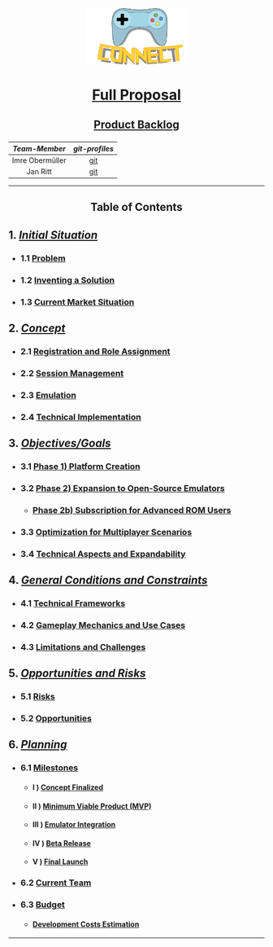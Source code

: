 <!-- Syp Project --->

<div align="center">

  <img src="img/connect-vector.svg" alt="connect-logo" width=40%>

</div>


# <p align="center"> [Full Proposal](proposal.md)</p>

## <p align="center"> [Product Backlog](https://github.com/IxI-Enki/project-connect/blob/master/.development/jan/stories.md)</p>

<div align="center">

  |    *Team-Member*    |   *git-profiles*                       |
  |:-------------------:|:--------------------------------------:|
  |   Imre Obermüller   |   [git](https://github.com/Imre7777)   |
  |   Jan Ritt          |   [git](https://github.com/IxI-Enki)   |

</div>

  ---

## <p align="center"> Table of Contents </p>

## 1. [*Initial Situation*](https://github.com/IxI-Enki/project-connect/blob/proposal-final/proposal.md#-1-initial-situation--)
  - ### 1.1 [Problem](https://github.com/IxI-Enki/project-connect/blob/proposal-final/proposal.md#security-risks)
  - ### 1.2 [Inventing a Solution](https://github.com/IxI-Enki/project-connect/blob/proposal-final/proposal.md#inventing-a-solution)
  - ### 1.3 [Current Market Situation](https://github.com/IxI-Enki/project-connect/blob/proposal-final/proposal.md#current-market-situation)

## 2. [*Concept*](https://github.com/IxI-Enki/project-connect/blob/proposal-final/proposal.md#-2-concept-)
  - ### 2.1 [Registration and Role Assignment](https://github.com/IxI-Enki/project-connect/blob/proposal-final/proposal.md#registration-and-role-assignment)
  - ### 2.2 [Session Management](https://github.com/IxI-Enki/project-connect/blob/proposal-final/proposal.md#registration-and-role-assignment)
  - ### 2.3 [Emulation](https://github.com/IxI-Enki/project-connect/blob/proposal-final/proposal.md#emulation)
  - ### 2.4 [Technical Implementation](https://github.com/IxI-Enki/project-connect/blob/proposal-final/proposal.md#emulation)

## 3. [*Objectives/Goals*](https://github.com/IxI-Enki/project-connect/blob/proposal-final/proposal.md#-3-objectivesgoals--)
  - ### 3.1 [Phase 1) Platform Creation](https://github.com/IxI-Enki/project-connect/blob/proposal-final/proposal.md#phase-1-platform-creation)
  - ### 3.2 [Phase 2) Expansion to Open-Source Emulators](https://github.com/IxI-Enki/project-connect/blob/proposal-final/proposal.md#phase-1-platform-creation)
    - ### [Phase 2b) Subscription for Advanced ROM Users](https://github.com/IxI-Enki/project-connect/blob/proposal-final/proposal.md#phase-2b-subscription-for-advanced-rom-users)
  - ### 3.3 [Optimization for Multiplayer Scenarios](https://github.com/IxI-Enki/project-connect/blob/proposal-final/proposal.md#optimization-for-multiplayer-scenarios)
  - ### 3.4 [Technical Aspects and Expandability](https://github.com/IxI-Enki/project-connect/blob/proposal-final/proposal.md#optimization-for-multiplayer-scenarios)

## 4. [*General Conditions and Constraints*](https://github.com/IxI-Enki/project-connect/blob/proposal-final/proposal.md#-4-general-conditions-and-constraints-)
  - ### 4.1 [Technical Frameworks](https://github.com/IxI-Enki/project-connect/blob/proposal-final/proposal.md#-4-general-conditions-and-constraints-)
  - ### 4.2 [Gameplay Mechanics and Use Cases](https://github.com/IxI-Enki/project-connect/blob/proposal-final/proposal.md#-4-general-conditions-and-constraints-)
  - ### 4.3 [Limitations and Challenges](https://github.com/IxI-Enki/project-connect/blob/proposal-final/proposal.md#-4-general-conditions-and-constraints-)

## 5. [*Opportunities and Risks*](https://github.com/IxI-Enki/project-connect/blob/proposal-final/proposal.md#-4-general-conditions-and-constraints-)
  - ### 5.1 [Risks](https://github.com/IxI-Enki/project-connect/blob/proposal-final/proposal.md#risks)
  - ### 5.2 [Opportunities](https://github.com/IxI-Enki/project-connect/blob/proposal-final/proposal.md#opportunities)

## 6. [*Planning*](https://github.com/IxI-Enki/project-connect/blob/proposal-final/proposal.md#-6-planning--)
  - ### 6.1 [Milestones](https://github.com/IxI-Enki/project-connect/blob/proposal-final/proposal.md#-6-planning--)
    - #### Ⅰ ) [Concept Finalized](https://github.com/IxI-Enki/project-connect/blob/proposal-final/proposal.md#concept-finalized)
    - #### Ⅱ ) [Minimum Viable Product (MVP)](https://github.com/IxI-Enki/project-connect/blob/proposal-final/proposal.md#minimum-viable-product-mvp)
    - #### Ⅲ ) [Emulator Integration](https://github.com/IxI-Enki/project-connect/blob/proposal-final/proposal.md#minimum-viable-product-mvp)
    - #### Ⅳ ) [Beta Release](https://github.com/IxI-Enki/project-connect/blob/proposal-final/proposal.md#beta-release)
    - #### Ⅴ ) [Final Launch](https://github.com/IxI-Enki/project-connect/blob/proposal-final/proposal.md#beta-release)
  - ### 6.2 [Current Team](https://github.com/IxI-Enki/project-connect/blob/proposal-final/proposal.md#current-team)
  - ### 6.3 [Budget](https://github.com/IxI-Enki/project-connect/blob/proposal-final/proposal.md#current-team)
    - #### [Development Costs Estimation](https://github.com/IxI-Enki/project-connect/blob/proposal-final/proposal.md#estimate-on-cost-distribution)


---
